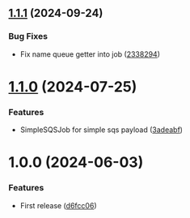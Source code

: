 ## [1.1.1](https://github.com/coverzen/configurable-sqs/compare/v1.1.0...v1.1.1) (2024-09-24)


### Bug Fixes

* Fix name queue getter into job ([2338294](https://github.com/coverzen/configurable-sqs/commit/23382949e160490e46c2dc2ebced4c876faa4764))

# [1.1.0](https://github.com/coverzen/configurable-sqs/compare/v1.0.0...v1.1.0) (2024-07-25)


### Features

* SimpleSQSJob for simple sqs payload ([3adeabf](https://github.com/coverzen/configurable-sqs/commit/3adeabf63e167bdd1318f3504d70bad08b1a7f6f))

# 1.0.0 (2024-06-03)


### Features

* First release ([d6fcc06](https://github.com/coverzen/configurable-sqs/commit/d6fcc062f7a8ff97c374c1bc797f86a34d1a5ebb))
